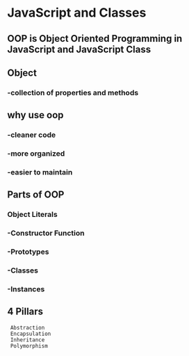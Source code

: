 # JavaScript and Classes

## OOP is Object Oriented Programming in JavaScript and JavaScript Class 
## Object 
### -collection of properties and methods

## why use oop
### -cleaner code
### -more organized
### -easier to maintain

## Parts of OOP
### Object Literals


### -Constructor Function
### -Prototypes
### -Classes
### -Instances

## 4 Pillars
```text
 Abstraction
 Encapsulation
 Inheritance
 Polymorphism
```